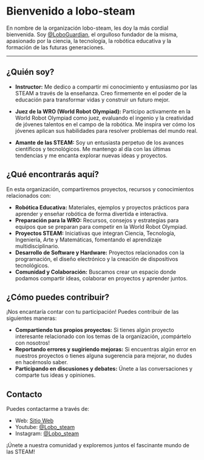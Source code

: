 # Bienvenido a lobo-steam 

En nombre de la organización lobo-steam, les doy la más cordial bienvenida. Soy [@LoboGuardian](https://github.com/LoboGuardian), el orgulloso fundador de la misma, apasionado por la ciencia, la tecnología, la robótica educativa y la formación de las futuras generaciones.

<hr>

## ¿Quién soy?

*   **Instructor:** Me dedico a compartir mi conocimiento y entusiasmo por las STEAM a través de la enseñanza. Creo firmemente en el poder de la educación para transformar vidas y construir un futuro mejor.

*   **Juez de la WRO (World Robot Olympiad):** Participo activamente en la World Robot Olympiad como juez, evaluando el ingenio y la creatividad de jóvenes talentos en el campo de la robótica. Me inspira ver cómo los jóvenes aplican sus habilidades para resolver problemas del mundo real.

*   **Amante de las STEAM:** Soy un entusiasta perpetuo de los avances científicos y tecnológicos. Me mantengo al día con las últimas tendencias y me encanta explorar nuevas ideas y proyectos.

## ¿Qué encontrarás aquí?

En esta organización, compartiremos proyectos, recursos y conocimientos relacionados con:

*   **Robótica Educativa:** Materiales, ejemplos y proyectos prácticos para aprender y enseñar robótica de forma divertida e interactiva.
*   **Preparación para la WRO:** Recursos, consejos y estrategias para equipos que se preparan para competir en la World Robot Olympiad.
*   **Proyectos STEAM:** Iniciativas que integran Ciencia, Tecnología, Ingeniería, Arte y Matemáticas, fomentando el aprendizaje multidisciplinario.
*   **Desarrollo de Software y Hardware:** Proyectos relacionados con la programación, el diseño electrónico y la creación de dispositivos tecnológicos.
*   **Comunidad y Colaboración:** Buscamos crear un espacio donde podamos compartir ideas, colaborar en proyectos y aprender juntos.

## ¿Cómo puedes contribuir?

¡Nos encantaría contar con tu participación! Puedes contribuir de las siguientes maneras:

*   **Compartiendo tus propios proyectos:** Si tienes algún proyecto interesante relacionado con los temas de la organización, ¡compártelo con nosotros!
*   **Reportando errores y sugiriendo mejoras:** Si encuentras algún error en nuestros proyectos o tienes alguna sugerencia para mejorar, no dudes en hacérnoslo saber.
*   **Participando en discusiones y debates:** Únete a las conversaciones y comparte tus ideas y opiniones.

## Contacto

Puedes contactarme a través de:

*   Web: [Sitio Web](lobo-steam.github.io)
*   Youtube: [@Lobo_steam](https://www.youtube.com/@lobo_steam)
*   Instagram: [@Lobo_steam](https://www.instagram.com/lobo_steam)

¡Únete a nuestra comunidad y exploremos juntos el fascinante mundo de las STEAM!

